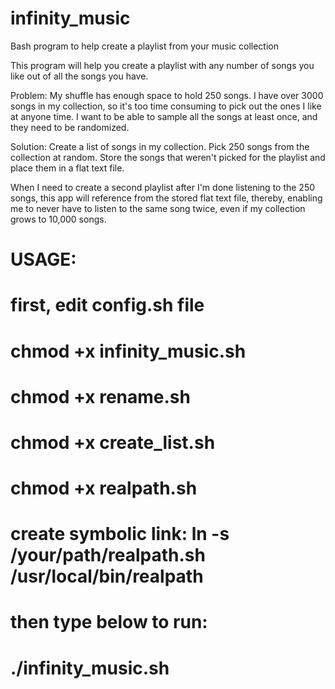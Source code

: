 # infinity_music
Bash program to help create a playlist from your music collection

This program will help you create a playlist with any number of songs you like out of all the songs you have.

Problem: My shuffle has enough space to hold 250 songs.
I have over 3000 songs in my collection, so it's too time consuming to pick out the ones I like at anyone time.
I want to be able to sample all the songs at least once, and they need to be randomized.

Solution: Create a list of songs in my collection. Pick 250 songs from the collection at random. Store the songs 
that weren't picked for the playlist and place them in a flat text file. 

When I need to create a second playlist after I'm done listening to the 250 songs, 
this app will reference from the stored flat text file, thereby, enabling me to never have to listen to the same
song twice, even if my collection grows to 10,000 songs.

#               	USAGE:
#		first, edit config.sh file
#		chmod +x infinity_music.sh
#		chmod +x rename.sh
#		chmod +x create_list.sh
#		chmod +x realpath.sh
#		create symbolic link: ln -s /your/path/realpath.sh /usr/local/bin/realpath
#		then type below to run:
#		./infinity_music.sh
